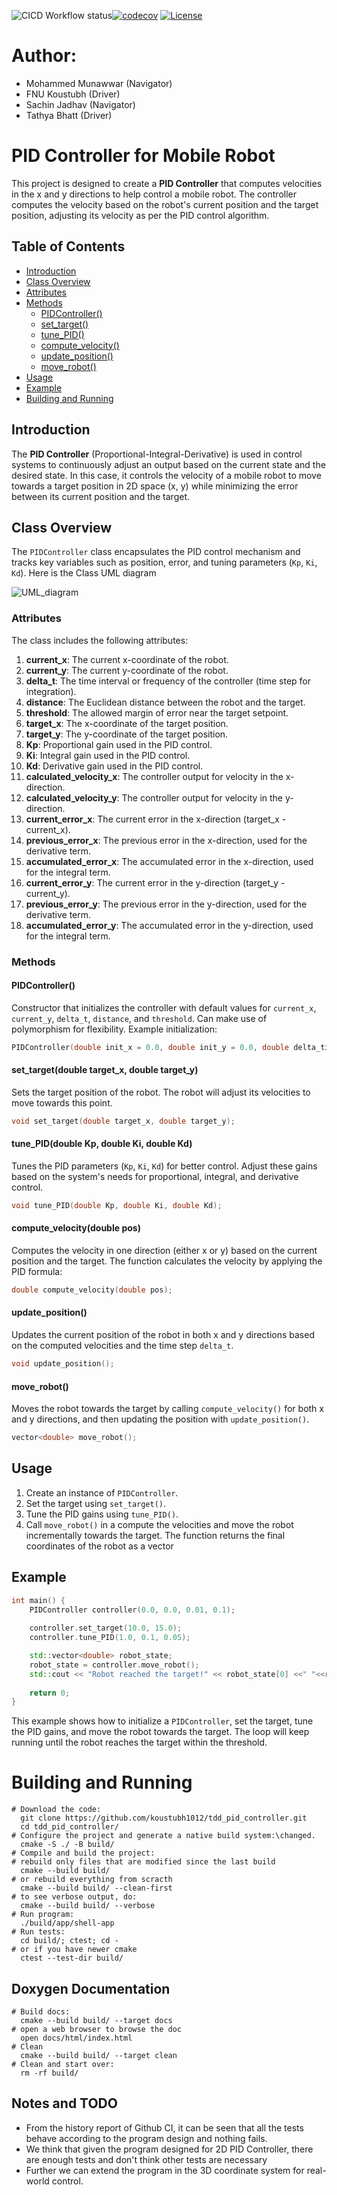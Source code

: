 ![CICD Workflow status](https://github.com/koustubh1012/tdd_pid_controller/actions/workflows/run-unit-test-and-upload-codecov.yml/badge.svg)[![codecov](https://codecov.io/gh/koustubh1012/tdd_pid_controller/graph/badge.svg?token=DEQJ1BYKE9)](https://codecov.io/gh/koustubh1012/tdd_pid_controller) [![License](https://img.shields.io/badge/license-MIT-blue.svg)](LICENSE)

# Author:
- Mohammed Munawwar (Navigator)
- FNU Koustubh (Driver)
- Sachin Jadhav (Navigator)
- Tathya Bhatt (Driver)

# PID Controller for Mobile Robot

This project is designed to create a **PID Controller** that computes velocities in the x and y directions to help control a mobile robot. The controller computes the velocity based on the robot's current position and the target position, adjusting its velocity as per the PID control algorithm.

## Table of Contents
- [Introduction](#introduction)
- [Class Overview](#class-overview)
- [Attributes](#attributes)
- [Methods](#methods)
  - [PIDController()](#pidcontroller)
  - [set_target()](#set_target)
  - [tune_PID()](#tune_pid)
  - [compute_velocity()](#compute_velocity)
  - [update_position()](#update_position)
  - [move_robot()](#move_robot)
- [Usage](#usage)
- [Example](#example)
- [Building and Running](#building_and_running)

## Introduction

The **PID Controller** (Proportional-Integral-Derivative) is used in control systems to continuously adjust an output based on the current state and the desired state. In this case, it controls the velocity of a mobile robot to move towards a target position in 2D space (x, y) while minimizing the error between its current position and the target.

## Class Overview

The `PIDController` class encapsulates the PID control mechanism and tracks key variables such as position, error, and tuning parameters (`Kp`, `Ki`, `Kd`). Here is the Class UML diagram

![UML_diagram](class_uml_diag.png)

### Attributes

The class includes the following attributes:

1. **current_x**: The current x-coordinate of the robot.
2. **current_y**: The current y-coordinate of the robot.
3. **delta_t**: The time interval or frequency of the controller (time step for integration).
4. **distance**: The Euclidean distance between the robot and the target.
5. **threshold**: The allowed margin of error near the target setpoint.
6. **target_x**: The x-coordinate of the target position.
7. **target_y**: The y-coordinate of the target position.
8. **Kp**: Proportional gain used in the PID control.
9. **Ki**: Integral gain used in the PID control.
10. **Kd**: Derivative gain used in the PID control.
11. **calculated_velocity_x**: The controller output for velocity in the x-direction.
12. **calculated_velocity_y**: The controller output for velocity in the y-direction.
13. **current_error_x**: The current error in the x-direction (target_x - current_x).
14. **previous_error_x**: The previous error in the x-direction, used for the derivative term.
15. **accumulated_error_x**: The accumulated error in the x-direction, used for the integral term.
16. **current_error_y**: The current error in the y-direction (target_y - current_y).
17. **previous_error_y**: The previous error in the y-direction, used for the derivative term.
18. **accumulated_error_y**: The accumulated error in the y-direction, used for the integral term.

### Methods

#### PIDController()

Constructor that initializes the controller with default values for `current_x`, `current_y`, `delta_t`, `distance`, and `threshold`. Can make use of polymorphism for flexibility. Example initialization:

```cpp
PIDController(double init_x = 0.0, double init_y = 0.0, double delta_time = 0.01, double threshold = 0.1);
```

#### set_target(double target_x, double target_y)

Sets the target position of the robot. The robot will adjust its velocities to move towards this point.

```cpp
void set_target(double target_x, double target_y);
```

#### tune_PID(double Kp, double Ki, double Kd)

Tunes the PID parameters (`Kp`, `Ki`, `Kd`) for better control. Adjust these gains based on the system's needs for proportional, integral, and derivative control.

```cpp
void tune_PID(double Kp, double Ki, double Kd);
```

#### compute_velocity(double pos)

Computes the velocity in one direction (either x or y) based on the current position and the target. The function calculates the velocity by applying the PID formula:

```cpp
double compute_velocity(double pos);
```

#### update_position()

Updates the current position of the robot in both x and y directions based on the computed velocities and the time step `delta_t`.

```cpp
void update_position();
```

#### move_robot()

Moves the robot towards the target by calling `compute_velocity()` for both x and y directions, and then updating the position with `update_position()`.

```cpp
vector<double> move_robot();
```

## Usage

1. Create an instance of `PIDController`.
2. Set the target using `set_target()`.
3. Tune the PID gains using `tune_PID()`.
4. Call `move_robot()` in a compute the velocities and move the robot incrementally towards the target. The function returns the final coordinates of the robot as a vector

## Example

```cpp
int main() {
    PIDController controller(0.0, 0.0, 0.01, 0.1);
    
    controller.set_target(10.0, 15.0);
    controller.tune_PID(1.0, 0.1, 0.05);

    std::vector<double> robot_state;
    robot_state = controller.move_robot();
    std::cout << "Robot reached the target!" << robot_state[0] <<" "<<robot_state[1];
    
    return 0;
}
```

This example shows how to initialize a `PIDController`, set the target, tune the PID gains, and move the robot towards the target. The loop will keep running until the robot reaches the target within the threshold.

# Building and Running

```
# Download the code:
  git clone https://github.com/koustubh1012/tdd_pid_controller.git
  cd tdd_pid_controller/
# Configure the project and generate a native build system:\changed.
  cmake -S ./ -B build/
# Compile and build the project:
# rebuild only files that are modified since the last build
  cmake --build build/
# or rebuild everything from scracth
  cmake --build build/ --clean-first
# to see verbose output, do:
  cmake --build build/ --verbose
# Run program:
  ./build/app/shell-app
# Run tests:
  cd build/; ctest; cd -
# or if you have newer cmake
  ctest --test-dir build/
```
## Doxygen Documentation
```
# Build docs:
  cmake --build build/ --target docs
# open a web browser to browse the doc
  open docs/html/index.html
# Clean
  cmake --build build/ --target clean
# Clean and start over:
  rm -rf build/
```

## Notes and TODO
- From the history report of Github CI, it can be seen that all the tests behave according to the program design and nothing fails.
- We think that given the program designed for 2D PID Controller, there are enough tests and don't think other tests are necessary
- Further we can extend the program in the 3D coordinate system for real-world control.
